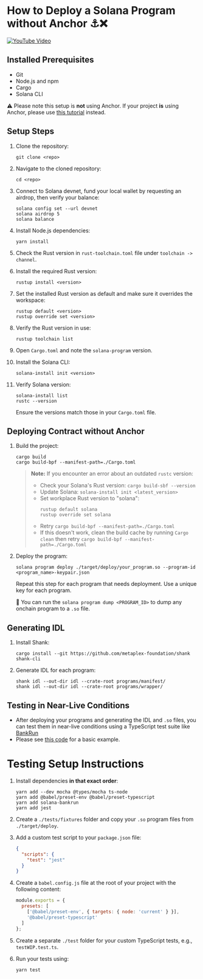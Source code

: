 # How to Deploy a Solana Program without Anchor ⚓❌

[![YouTube Video](https://img.youtube.com/vi/T-Q9_Nq4CZg/0.jpg)](https://www.youtube.com/watch?v=T-Q9_Nq4CZg)

## Installed Prerequisites

- Git 
- Node.js and npm
- Cargo
- Solana CLI

⚠️ Please note this setup is **not** using Anchor. If your project **is** using Anchor, please use [this tutorial](https://github.com/hvbr1s/solana_tutorials/blob/main/DEPLOY_WITH_ANCHOR.md) instead.

## Setup Steps

1. Clone the repository:
   ```
   git clone <repo>
   ```

2. Navigate to the cloned repository:
   ```
   cd <repo>
   ```

3. Connect to Solana devnet, fund your local wallet by requesting an airdrop, then verify your balance:
   ```
   solana config set --url devnet
   solana airdrop 5
   solana balance
   ```

4. Install Node.js dependencies:
   ```
   yarn install
   ```

5. Check the Rust version in `rust-toolchain.toml` file under `toolchain -> channel`.

6. Install the required Rust version:
   ```
   rustup install <version>
   ```

7. Set the installed Rust version as default and make sure it overrides the workspace:
   ```
   rustup default <version>
   rustup override set <version>
   ```

8. Verify the Rust version in use:
   ```
   rustup toolchain list
   ```

9. Open `Cargo.toml` and note the `solana-program` version.

10. Install the Solana CLI:
    ```
    solana-install init <version>
    ```

11. Verify Solana version:
    ```
    solana-install list
    rustc --version
    ```
    Ensure the versions match those in your `Cargo.toml` file.

## Deploying Contract without Anchor

1. Build the project:
   ```
   cargo build
   cargo build-bpf --manifest-path=./Cargo.toml
   ```

   > **Note:** If you encounter an error about an outdated `rustc` version:
   > - Check your Solana's Rust version: `cargo build-sbf --version`
   > - Update Solana: `solana-install init <latest_version>`
   > - Set workplace Rust version to "solana": 
   >   ```
   >   rustup default solana
   >   rustup override set solana
   >   ```
   > - Retry `cargo build-bpf --manifest-path=./Cargo.toml`
   > - If this doesn't work, clean the build cache by running `Cargo clean` then retry `cargo build-bpf --manifest-path=./Cargo.toml`

2. Deploy the program:
   ```
   solana program deploy ./target/deploy/your_program.so --program-id <program_name>-keypair.json
   ```

   Repeat this step for each program that needs deployment. Use a unique key for each program.

   🔎 You can run the `solana program dump <PROGRAM_ID>` to dump any onchain program to a `.so` file.

## Generating IDL

1. Install Shank:
   ```
   cargo install --git https://github.com/metaplex-foundation/shank shank-cli
   ```

2. Generate IDL for each program:
   ```
   shank idl --out-dir idl --crate-root programs/manifest/
   shank idl --out-dir idl --crate-root programs/wrapper/
   ```

## Testing in Near-Live Conditions

- After deploying your programs and generating the IDL and `.so` files, you can test them in near-live conditions using a TypeScript test suite like [BankRun](https://www.youtube.com/watch?v=2DVudyfP5bQ)
- Please see [this code](https://github.com/hvbr1s/solana_tutorials/blob/main/bankrun/test/minimal.test.ts) for a basic example.

# Testing Setup Instructions

1. Install dependencies **in that exact order**:
   ```
   yarn add --dev mocha @types/mocha ts-node
   yarn add @babel/preset-env @babel/preset-typescript
   yarn add solana-bankrun
   yarn add jest
   ```

2. Create a `./tests/fixtures` folder and copy your `.so` program files from `./target/deploy`.

3. Add a custom test script to your `package.json` file:
   ```json
   {
     "scripts": {
       "test": "jest"
     }
   }
   ```

4. Create a `babel.config.js` file at the root of your project with the following content:
   ```javascript
   module.exports = {
     presets: [
       ['@babel/preset-env', { targets: { node: 'current' } }],
       '@babel/preset-typescript'
     ]
   };
   ```

5. Create a separate `./test` folder for your custom TypeScript tests, e.g., `testWIP.test.ts`.

6. Run your tests using:
   ```
   yarn test
   ```
